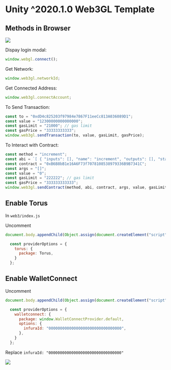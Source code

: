 # Unity ^2020.1.0 Web3GL Template

## Methods in Browser

![](https://user-images.githubusercontent.com/19412160/149653806-b2c4ca54-1986-4481-bd61-721dbd8a7967.png)

Dispay login modal:

```javascript
window.webgl.connect();
```

Get Network:

```javascript
window.web3gl.networkId;
```

Get Connected Address:

```javascript
window.web3gl.connectAccount;
```

To Send Transaction:

```javascript
const to = "0xdD4c825203f97984e7867F11eeCc813A036089D1";
const value = "12300000000000000";
const gasLimit = "21000"; // gas limit
const gasPrice = "33333333333";
window.web3gl.sendTransaction(to, value, gasLimit, gasPrice);
```

To Interact with Contract:

```javascript
const method = "increment";
const abi = `[ { "inputs": [], "name": "increment", "outputs": [], "stateMutability": "nonpayable", "type": "function" }, { "inputs": [], "name": "x", "outputs": [ { "internalType": "uint256", "name": "", "type": "uint256" } ], "stateMutability": "view", "type": "function" } ]`;
const contract = "0xB6B8bB1e16A6F73f7078108538979336B9B7341C";
const args = "[]";
const value = "0";
const gasLimit = "222222"; // gas limit
const gasPrice = "333333333333";
window.web3gl.sendContract(method, abi, contract, args, value, gasLimit, gasPrice);
```

## Enable Torus

In `web3/index.js`

Uncomment

```javascript
document.body.appendChild(Object.assign(document.createElement("script"), { type: "text/javascript", src: "https://unpkg.com/@toruslabs/torus-embed" }));
```

```javascript
  const providerOptions = {
    torus: {
      package: Torus,
    }
  };
```

## Enable WalletConnect

Uncomment

```javascript
document.body.appendChild(Object.assign(document.createElement("script"), { type: "text/javascript", src: "https://unpkg.com/@walletconnect/web3-provider@1.2.1/dist/umd/index.min.js" }));
```

```javascript
  const providerOptions = {
    walletconnect: {
      package: window.WalletConnectProvider.default,
      options: {
        infuraId: "00000000000000000000000000000000",
      },
    }
  };
```

Replace `infuraId: "00000000000000000000000000000000"`

![](https://user-images.githubusercontent.com/19412160/149654154-3a9a5066-1c8b-42cd-90f9-204014b56154.png)
